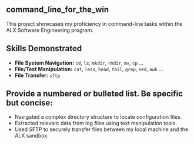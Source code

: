 ## command_line_for_the_win

This project showcases my proficiency in command-line tasks within the ALX Software Engineering program.

## Skills Demonstrated

* **File System Navigation:**  `cd`, `ls`, `mkdir`, `rmdir`, `mv`, `cp` ...
* **File/Text Manipulation:** `cat`, `less`, `head`, `tail`, `grep`, `sed`, `awk` ...
* **File Transfer:** `sftp`

## Provide a numbered or bulleted list. Be specific but concise:

* Navigated a complex directory structure to locate  configuration files.
* Extracted relevant data from log files using text manipulation tools.  
* Used SFTP to securely transfer files between my local machine and the ALX sandbox.
